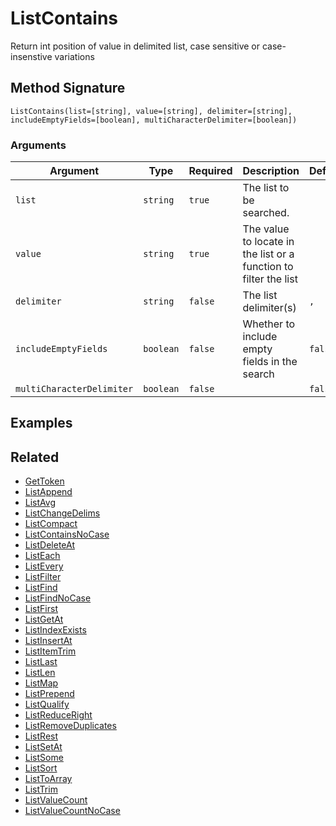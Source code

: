# ListContains

Return int position of value in delimited list, case sensitive or case-insenstive variations

## Method Signature

```
ListContains(list=[string], value=[string], delimiter=[string], includeEmptyFields=[boolean], multiCharacterDelimiter=[boolean])
```

### Arguments

| Argument                  | Type      | Required | Description                                                      | Default |
| ------------------------- | --------- | -------- | ---------------------------------------------------------------- | ------- |
| `list`                    | `string`  | `true`   | The list to be searched.                                         |         |
| `value`                   | `string`  | `true`   | The value to locate in the list or a function to filter the list |         |
| `delimiter`               | `string`  | `false`  | The list delimiter(s)                                            | `,`     |
| `includeEmptyFields`      | `boolean` | `false`  | Whether to include empty fields in the search                    | `false` |
| `multiCharacterDelimiter` | `boolean` | `false`  |                                                                  | `false` |

## Examples

## Related

* [GetToken](gettoken.md)
* [ListAppend](listappend.md)
* [ListAvg](listavg.md)
* [ListChangeDelims](listchangedelims.md)
* [ListCompact](listcompact.md)
* [ListContainsNoCase](listcontainsnocase.md)
* [ListDeleteAt](listdeleteat.md)
* [ListEach](listeach.md)
* [ListEvery](listevery.md)
* [ListFilter](listfilter.md)
* [ListFind](listfind.md)
* [ListFindNoCase](listfindnocase.md)
* [ListFirst](listfirst.md)
* [ListGetAt](listgetat.md)
* [ListIndexExists](listindexexists.md)
* [ListInsertAt](listinsertat.md)
* [ListItemTrim](listitemtrim.md)
* [ListLast](listlast.md)
* [ListLen](listlen.md)
* [ListMap](listmap.md)
* [ListPrepend](listprepend.md)
* [ListQualify](listqualify.md)
* [ListReduceRight](listreduceright.md)
* [ListRemoveDuplicates](listremoveduplicates.md)
* [ListRest](listrest.md)
* [ListSetAt](listsetat.md)
* [ListSome](listsome.md)
* [ListSort](listsort.md)
* [ListToArray](listtoarray.md)
* [ListTrim](listtrim.md)
* [ListValueCount](listvaluecount.md)
* [ListValueCountNoCase](listvaluecountnocase.md)
